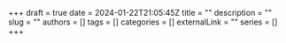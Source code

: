 +++ 
draft = true
date = 2024-01-22T21:05:45Z
title = ""
description = ""
slug = ""
authors = []
tags = []
categories = []
externalLink = ""
series = []
+++
